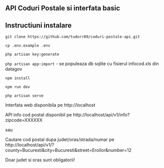 

## API Coduri Postale si interfata basic

## Instructiuni instalare

`git clone https://github.com/tudorr89/coduri-postale-api.git`

`cp .env.example .env`

`php artisan key:generate`

`php artisan app:import` - se populeaza db sqlite cu fisierul infocod.xls din datagov

`npm install`

`npm run dev`

`php artisan serve`

Interfata web disponibila pe http://localhost

API info cod postal disponibil pe http://localhost/api/v1/info?zipcode=XXXXXX

sau

Cautare cod postal dupa judet/oras/strada/numar pe http://localhost/api/v1/?county=Bucuresti&city=Bucuresti&street=Eroilor&number=12

Doar judet si oras sunt obligatorii!
